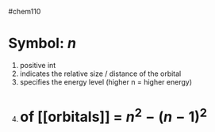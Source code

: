#chem110 
# Symbol: $n$
1. positive int
2. indicates the relative size / distance of the orbital
3. specifies the energy level (higher n = higher energy)
4. # of [[orbitals]] = $n^2-(n-1)^2$